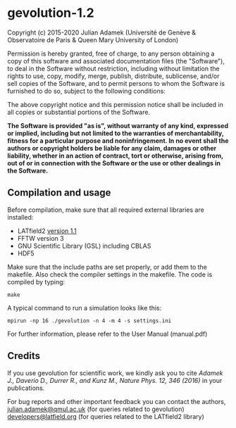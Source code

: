 # gevolution-1.2

Copyright (c) 2015-2020 Julian Adamek
(Université de Genève & Observatoire de Paris & Queen Mary University of London)

Permission is hereby granted, free of charge, to any person obtaining a copy
of this software and associated documentation files (the "Software"), to deal
in the Software without restriction, including without limitation the rights
to use, copy, modify, merge, publish, distribute, sublicense, and/or sell
copies of the Software, and to permit persons to whom the Software is
furnished to do so, subject to the following conditions:

The above copyright notice and this permission notice shall be included in all
copies or substantial portions of the Software.
  
**The Software is provided "as is", without warranty of any kind, expressed or
implied, including but not limited to the warranties of merchantability,
fitness for a particular purpose and noninfringement. In no event shall the
authors or copyright holders be liable for any claim, damages or other
liability, whether in an action of contract, tort or otherwise, arising from,
out of or in connection with the Software or the use or other dealings in the
Software.**

## Compilation and usage

Before compilation, make sure that all required external libraries are
installed:

* LATfield2 [version 1.1](https://github.com/daverio/LATfield2.git)
* FFTW version 3
* GNU Scientific Library (GSL) including CBLAS
* HDF5

Make sure that the include paths are set properly, or add them to the
makefile. Also check the compiler settings in the makefile. The code is
compiled by typing:

    make

A typical command to run a simulation looks like this:

    mpirun -np 16 ./gevolution -n 4 -m 4 -s settings.ini

For further information, please refer to the User Manual (manual.pdf)

## Credits

If you use gevolution for scientific work, we kindly ask you to cite
*Adamek J., Daverio D., Durrer R., and Kunz M., Nature Phys. 12, 346 (2016)*
in your publications.

For bug reports and other important feedback you can contact the authors,
julian.adamek@qmul.ac.uk (for queries related to gevolution)
developers@latfield.org (for queries related to the LATfield2 library)

